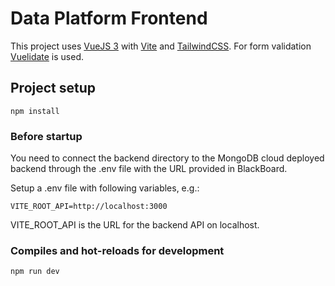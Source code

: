 # Data Platform Frontend

This project uses [VueJS 3](https://vuejs.org/) with [Vite](https://vitejs.dev/) and [TailwindCSS](https://tailwindcss.com/).
For form validation [Vuelidate](https://vuelidate-next.netlify.app/) is used.

## Project setup

    npm install

### Before startup
You need to connect the backend directory to the MongoDB cloud deployed backend through the .env file with the URL provided in BlackBoard.

Setup a .env file with following variables, e.g.:

    VITE_ROOT_API=http://localhost:3000

VITE_ROOT_API is the URL for the backend API on localhost.
### Compiles and hot-reloads for development

    npm run dev
